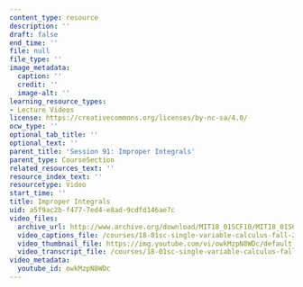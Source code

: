 ```yaml
---
content_type: resource
description: ''
draft: false
end_time: ''
file: null
file_type: ''
image_metadata:
  caption: ''
  credit: ''
  image-alt: ''
learning_resource_types:
- Lecture Videos
license: https://creativecommons.org/licenses/by-nc-sa/4.0/
ocw_type: ''
optional_tab_title: ''
optional_text: ''
parent_title: 'Session 91: Improper Integrals'
parent_type: CourseSection
related_resources_text: ''
resource_index_text: ''
resourcetype: Video
start_time: ''
title: Improper Integrals
uid: a5f9ac2b-f477-7ed4-e8ad-9cdfd146ae7c
video_files:
  archive_url: http://www.archive.org/download/MIT18_01SCF10/MIT18_01SCF10Rec_70_300k.mp4
  video_captions_file: /courses/18-01sc-single-variable-calculus-fall-2010/0abd64ca973c5a568a4cf88b830a0ac6_owkMzpN8WDc.vtt
  video_thumbnail_file: https://img.youtube.com/vi/owkMzpN8WDc/default.jpg
  video_transcript_file: /courses/18-01sc-single-variable-calculus-fall-2010/17c025c03b8d153d19bf123b75f828f5_owkMzpN8WDc.pdf
video_metadata:
  youtube_id: owkMzpN8WDc
---
```

